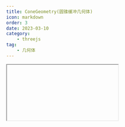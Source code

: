 ```yaml
---
title: ConeGeometry(圆锥缓冲几何体)
icon: markdown
order: 3
date: 2023-03-10
category:
    - threejs
tag:
    - 几何体
---
```


<IFrame url="https://luotainxu-demo.netlify.app/#/threejs/coneGeometry"/>

## 圆锥缓冲几何体ConeGeometry

```js
const geometry = new THREE.ConeGeometry( 5, 20, 32 );
const material = new THREE.MeshBasicMaterial( {color: 0xffff00} );
const cone = new THREE.Mesh( geometry, material );
scene.add( cone );
```

## 构造器

### radius : Float

圆锥底部的半径，默认值为1

### height : Float

圆锥的高度，默认值为1

### radialSegments : Integer

圆锥侧面周围的分段数，默认为32

### heightSegments : Integer

圆锥侧面沿着其高度的分段数，默认值为1

### openEnded : Boolean

一个Boolean值，指明该圆锥的底面是开放的还是封顶的。默认值为false，即其底面默认是封顶的

### thetaStart : Float

第一个分段的起始角度，默认为0

### thetaLength : Float

圆锥底面圆扇区的中心角，通常被称为“θ”（西塔）。默认值是2*Pi，这使其成为一个完整的圆锥

## 属性

共有属性请参见其基类[CylinderGeometry](/threejs/几何体/圆柱缓冲几何体.md)

### .parameters : Object

一个包含着构造函数中每个参数的对象。在对象实例化之后，对该属性的任何修改都不会改变这个几何体。

## 方法

共有方法请参见其基类[CylinderGeometry](/threejs/几何体/圆柱缓冲几何体.md)
